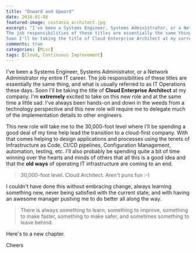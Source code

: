 ```yaml
---
title: "Onward and Upward"
date: 2018-01-08
featured-image: costanza_architect.jpg
excerpt: "I've been a Systems Engineer, Systems Administrator, or a Network Administrator my entire IT career.
The job responsibilities of these titles are essentially the same thing, and what is usually referred to as IT Operations these days.
Soon I'll be taking the title of Cloud Enterprise Architect at my current company."
comments: true
categories: [Misc]
tags: [Cloud, Continuous Improvement]
---
```


I've been a Systems Engineer, Systems Administrator, or a Network Administrator my entire IT career.
The job responsibilities of these titles are essentially the same thing, and what is usually referred to as IT Operations these days.
Soon I'll be taking the title of **Cloud Enterprise Architect** at my company.
I'm **extremely** excited to take on this new role and at the same time a little sad.
I've always been hands-on and down in the weeds from a technology perspective and this new role will require me to delegate much of the implementation details to other engineers.

This new role will take me to the 30,000-foot level where I'll be spending a good deal of my time help lead the transition to a cloud-first company.
With that comes helping to design applications and processes using the tenets of Infrastructure as Code, CI/CD pipelines, Configuration Management, automation, testing, etc.
I'll also probably be spending quite a bit of time winning over the hearts and minds of others that all this is a good idea and that the **old ways** of operating IT infrastructure are coming to an end.

> 30,000-foot level. Cloud Architect. Aren't puns fun :-)

I couldn't have done this without embracing change, always learning something new, never being satisfied with the current state, and with having an awesome manager pushing me to do better all along the way.

> There is always something to learn, something to improve, something to make faster, something to make safer, and sometimes something to leave behind.

Here's to a new chapter.

Cheers
